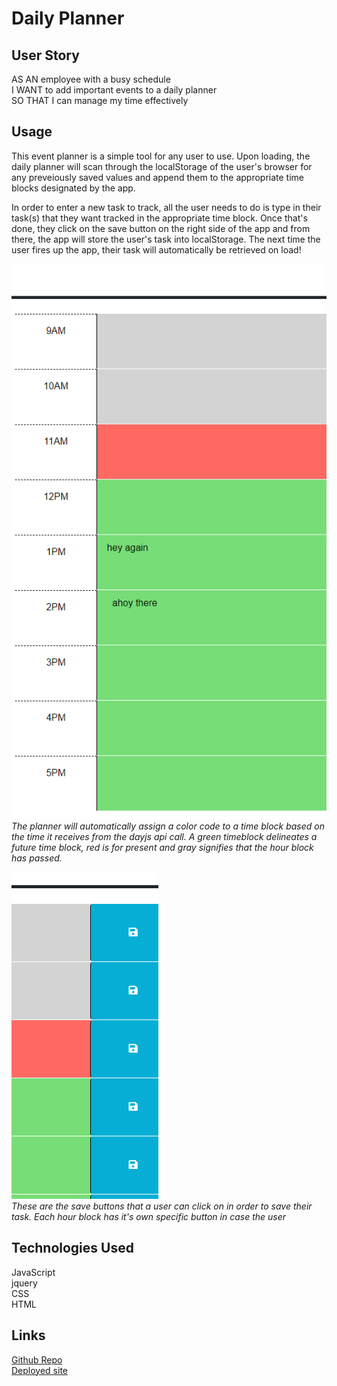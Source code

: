 # Daily Planner

## User Story ##
AS AN employee with a busy schedule <br>
I WANT to add important events to a daily planner <br>
SO THAT I can manage my time effectively

## Usage ##
<p> This event planner is a simple tool for any user to use. Upon loading, the daily planner will scan through the localStorage of the user's browser for any preveiously saved values and append them to the appropriate time blocks designated by the app. <p>

<p> In order to enter a new task to track, all the user needs to do is type in their task(s) that they want tracked in the appropriate time block. Once that's done, they click on the save button on the right side of the app and from there, the app will store the user's task into localStorage. The next time the user fires up the app, their task will automatically be retrieved on load! <p>

![Example of the Planner](/Assets/plannerlayoutexample.png)<br>
*The planner will automatically assign a color code to a time block based on the time it receives from the dayjs api call. A green timeblock delineates a future time block, red is for present and gray signifies that the hour block has passed.*

![Save button example](/Assets/savebuttonexample.png)<br>
*These are the save buttons that a user can click on in order to save their task. Each hour block has it's own specific button in case the user* 

## Technologies Used ##
JavaScript <br>
jquery <br>
CSS <br>
HTML <br>

## Links ##
[Github Repo](https://github.com/Chapjae/daily-planner) <br>
[Deployed site](https://chapjae.github.io/daily-planner/)